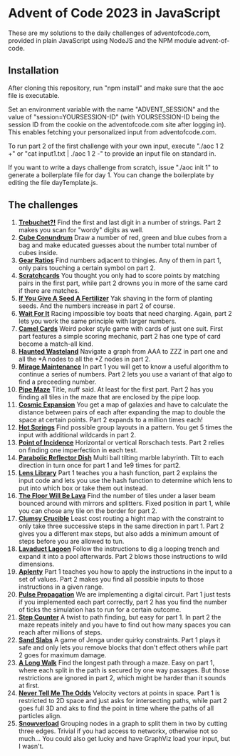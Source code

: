 Advent of Code 2023 in JavaScript
=================================

These are my solutions to the daily challenges of adventofcode.com, provided in plain JavaScript using NodeJS and the NPM module advent-of-code.

Installation
------------

After cloning this repository, run "npm install" and make sure that the aoc file is executable.

Set an environment variable with the name "ADVENT_SESSION" and the value of "session=YOURSESSION-ID" (with YOURSESSION-ID being the session ID from the cookie on the adventofcode.com site after logging in). This enables fetching your personalized input from adventofcode.com.

To run part 2 of the first challenge with your own input, execute "./aoc 1 2 +" or "cat input1.txt | ./aoc 1 2 -" to provide an input file on standard in.

If you want to write a days challenge from scratch, issue "./aoc init 1" to generate a boilerplate file for day 1. You can change the boilerplate by editing the file dayTemplate.js.

The challenges
--------------

1. **[Trebuchet?!](day01.js)** Find the first and last digit in a number of strings. Part 2 makes you scan for "wordy" digits as well.
2. **[Cube Conundrum](day02.js)** Draw a number of red, green and blue cubes from a bag and make educated guesses about the number total number of cubes inside.
3. **[Gear Ratios](day03.js)** Find numbers adjacent to thingies. Any of them in part 1, only pairs touching a certain symbol on part 2.
4. **[Scratchcards](day04.js)** You thought you only had to score points by matching pairs in the first part, while part 2 drowns you in more of the same card if there are matches.
5. **[If You Give A Seed A Fertilizer](day05.js)** Yak shaving in the form of planting seeds. And the numbers increase in part 2 of course.
6. **[Wait For It](day06.js)** Racing impossible toy boats that need charging. Again, part 2 lets you work the same principle with larger numbers.
7. **[Camel Cards](day07.js)** Weird poker style game with cards of just one suit. First part features a simple scoring mechanic, part 2 has one type of card become a match-all kind.
8. **[Haunted Wasteland](day08.js)** Navigate a graph from AAA to ZZZ in part one and all the \*A nodes to all the \*Z nodes in part 2.
9. **[Mirage Maintenance](day09.js)** In part 1 you will get to know a useful algorithm to continue a series of numbers. Part 2 lets you use a variant of that algo to find a preceeding number.
10. **[Pipe Maze](day10.js)** Title, nuff said. At least for the first part. Part 2 has you finding all tiles in the maze that are enclosed by the pipe loop.
11. **[Cosmic Expansion](day11.js)** You get a map of galaxies and have to calculate the distance between pairs of each after expanding the map to double the space at certain points. Part 2 expands to a million times each!
12. **[Hot Springs](day12.js)** Find possible group layouts in a pattern. You get 5 times the input with additional wildcards in part 2.
13. **[Point of Incidence](day13.js)** Horizontal or vertical Rorschach tests. Part 2 relies on finding one imperfection in each test.
14. **[Parabolic Reflector Dish](day14.js)** Multi ball tilting marble labyrinth. Tilt to each direction in turn once for part 1 and 1e9 times for part2.
15. **[Lens Library](day15.js)** Part 1 teaches you a hash function, part 2 explains the input code and lets you use the hash function to determine which lens to put into which box or take them out instead.
16. **[The Floor Will Be Lava](day16.js)** Find the number of tiles under a laser beam bounced around with mirrors and splitters. Fixed position in part 1, while you can chose any tile on the border for part 2.
17. **[Clumsy Crucible](day17.js)** Least cost routing a hight map with the constraint to only take three successive steps in the same direction in part 1. Part 2 gives you a different max steps, but also adds a minimum amount of steps before you are allowed to tun.
18. **[Lavaduct Lagoon](day18.js)** Follow the instructions to dig a looping trench and expand it into a pool afterwards. Part 2 blows those instructions to wild dimensions.
19. **[Aplenty](day19.js)** Part 1 teaches you how to apply the instructions in the input to a set of values. Part 2 makes you find all possible inputs to those instructions in a given range.
20. **[Pulse Propagation](day20.js)** We are implementing a digital circuit. Part 1 just tests if you implemented each part correctly, part 2 has you find the number of ticks the simulation has to run for a certain outcome.
21. **[Step Counter](day21.js)** A twist to path finding, but easy for part 1. In part 2 the maze repeats initely and you have to find out how many spaces you can reach after millions of steps.
22. **[Sand Slabs](day22.js)** A game of Jenga under quirky constraints. Part 1 plays it safe and only lets you remove blocks that don't effect others while part 2 goes for maximum damage.
23. **[A Long Walk](day23.js)** Find the longest path through a maze. Easy on part 1, where each split in the path is secured by one way passages. But those restrictions are ignored in part 2, which might be harder than it sounds at first.
24. **[Never Tell Me The Odds](day24.js)** Velocity vectors at points in space. Part 1 is restricted to 2D space and just asks for intersecting paths, while part 2 goes full 3D and aks to find the point in time where the paths of all particles align.
25. **[Snowverload](day25.js)** Grouping nodes in a graph to split them in two by cutting three edges. Trivial if you had access to networkx, otherwise not so much... You could also get lucky and have GraphViz load your input, but I wasn't.
